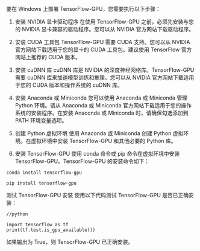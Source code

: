 要在 Windows 上部署 TensorFlow-GPU，您需要执行以下步骤：

1. 安装 NVIDIA 显卡驱动程序
在使用 TensorFlow-GPU 之前，必须先安装与您的 NVIDIA 显卡兼容的驱动程序。您可以从 NVIDIA 官方网站下载驱动程序。

2. 安装 CUDA 工具包
TensorFlow-GPU 需要 CUDA 支持。您可以从 NVIDIA 官方网站下载适用于您的显卡的 CUDA 工具包。建议使用 TensorFlow 官方网站上推荐的 CUDA 版本。

3. 安装 cuDNN 库
cuDNN 库是 NVIDIA 的深度神经网络库。TensorFlow-GPU 需要 cuDNN 库来加速模型训练和推理。您可以从 NVIDIA 官方网站下载适用于您的 CUDA 版本和操作系统的 cuDNN 库。

4. 安装 Anaconda 或 Miniconda
您可以使用 Anaconda 或 Miniconda 管理 Python 环境。请从 Anaconda 或 Miniconda 官方网站下载适用于您的操作系统的安装程序。在安装 Anaconda 或 Miniconda 时，请确保勾选添加到 PATH 环境变量选项。

5. 创建 Python 虚拟环境
使用 Anaconda 或 Miniconda 创建 Python 虚拟环境。在虚拟环境中安装 TensorFlow-GPU 和其他必要的 Python 库。

6. 安装 TensorFlow-GPU
使用 conda 命令或 pip 命令在虚拟环境中安装 TensorFlow-GPU。TensorFlow-GPU 的安装命令如下：

```
conda install tensorflow-gpu
```

```
pip install tensorflow-gpu
```
测试 TensorFlow-GPU 安装
使用以下代码测试 TensorFlow-GPU 是否已正确安装：
```
//python

import tensorflow as tf
print(tf.test.is_gpu_available())
```
如果输出为 True，则 TensorFlow-GPU 已正确安装。




